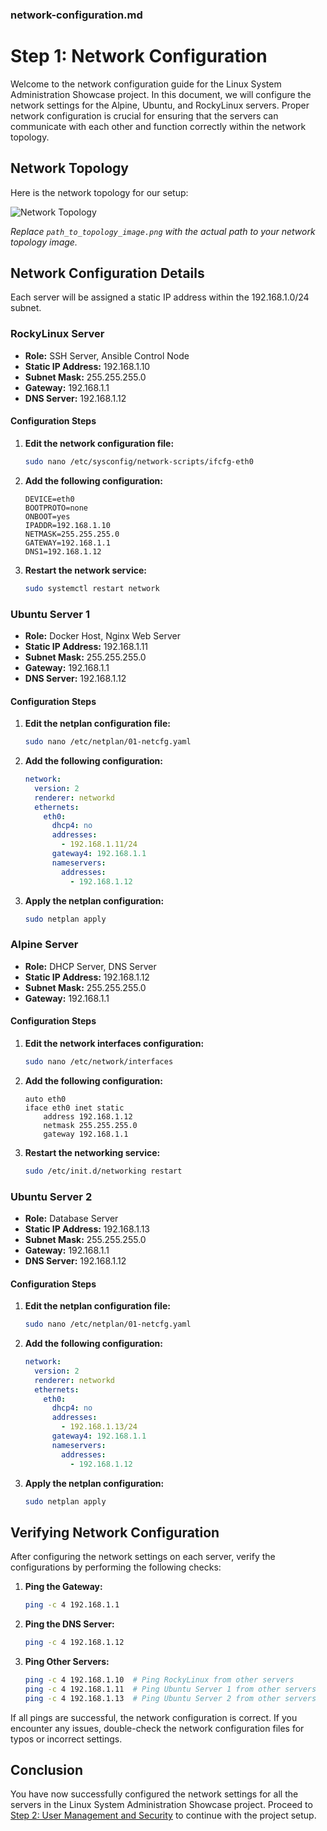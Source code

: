 ### network-configuration.md

# Step 1: Network Configuration

Welcome to the network configuration guide for the Linux System Administration Showcase project. In this document, we will configure the network settings for the Alpine, Ubuntu, and RockyLinux servers. Proper network configuration is crucial for ensuring that the servers can communicate with each other and function correctly within the network topology.

## Network Topology

Here is the network topology for our setup:

![Network Topology](path_to_topology_image.png)

*Replace `path_to_topology_image.png` with the actual path to your network topology image.*

## Network Configuration Details

Each server will be assigned a static IP address within the 192.168.1.0/24 subnet.

### RockyLinux Server

- **Role:** SSH Server, Ansible Control Node
- **Static IP Address:** 192.168.1.10
- **Subnet Mask:** 255.255.255.0
- **Gateway:** 192.168.1.1
- **DNS Server:** 192.168.1.12

#### Configuration Steps

1. **Edit the network configuration file:**
   ```bash
   sudo nano /etc/sysconfig/network-scripts/ifcfg-eth0
   ```

2. **Add the following configuration:**
   ```plaintext
   DEVICE=eth0
   BOOTPROTO=none
   ONBOOT=yes
   IPADDR=192.168.1.10
   NETMASK=255.255.255.0
   GATEWAY=192.168.1.1
   DNS1=192.168.1.12
   ```

3. **Restart the network service:**
   ```bash
   sudo systemctl restart network
   ```

### Ubuntu Server 1

- **Role:** Docker Host, Nginx Web Server
- **Static IP Address:** 192.168.1.11
- **Subnet Mask:** 255.255.255.0
- **Gateway:** 192.168.1.1
- **DNS Server:** 192.168.1.12

#### Configuration Steps

1. **Edit the netplan configuration file:**
   ```bash
   sudo nano /etc/netplan/01-netcfg.yaml
   ```

2. **Add the following configuration:**
   ```yaml
   network:
     version: 2
     renderer: networkd
     ethernets:
       eth0:
         dhcp4: no
         addresses:
           - 192.168.1.11/24
         gateway4: 192.168.1.1
         nameservers:
           addresses:
             - 192.168.1.12
   ```

3. **Apply the netplan configuration:**
   ```bash
   sudo netplan apply
   ```

### Alpine Server

- **Role:** DHCP Server, DNS Server
- **Static IP Address:** 192.168.1.12
- **Subnet Mask:** 255.255.255.0
- **Gateway:** 192.168.1.1

#### Configuration Steps

1. **Edit the network interfaces configuration:**
   ```sh
   sudo nano /etc/network/interfaces
   ```

2. **Add the following configuration:**
   ```plaintext
   auto eth0
   iface eth0 inet static
       address 192.168.1.12
       netmask 255.255.255.0
       gateway 192.168.1.1
   ```

3. **Restart the networking service:**
   ```sh
   sudo /etc/init.d/networking restart
   ```

### Ubuntu Server 2

- **Role:** Database Server
- **Static IP Address:** 192.168.1.13
- **Subnet Mask:** 255.255.255.0
- **Gateway:** 192.168.1.1
- **DNS Server:** 192.168.1.12

#### Configuration Steps

1. **Edit the netplan configuration file:**
   ```bash
   sudo nano /etc/netplan/01-netcfg.yaml
   ```

2. **Add the following configuration:**
   ```yaml
   network:
     version: 2
     renderer: networkd
     ethernets:
       eth0:
         dhcp4: no
         addresses:
           - 192.168.1.13/24
         gateway4: 192.168.1.1
         nameservers:
           addresses:
             - 192.168.1.12
   ```

3. **Apply the netplan configuration:**
   ```bash
   sudo netplan apply
   ```

## Verifying Network Configuration

After configuring the network settings on each server, verify the configurations by performing the following checks:

1. **Ping the Gateway:**
   ```bash
   ping -c 4 192.168.1.1
   ```

2. **Ping the DNS Server:**
   ```bash
   ping -c 4 192.168.1.12
   ```

3. **Ping Other Servers:**
   ```bash
   ping -c 4 192.168.1.10  # Ping RockyLinux from other servers
   ping -c 4 192.168.1.11  # Ping Ubuntu Server 1 from other servers
   ping -c 4 192.168.1.13  # Ping Ubuntu Server 2 from other servers
   ```

If all pings are successful, the network configuration is correct. If you encounter any issues, double-check the network configuration files for typos or incorrect settings.

## Conclusion

You have now successfully configured the network settings for all the servers in the Linux System Administration Showcase project. Proceed to [Step 2: User Management and Security](../Step2/user-management.md) to continue with the project setup.